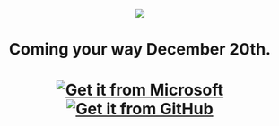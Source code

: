 <p align="center">
  <img src="https://user-images.githubusercontent.com/74561130/198150445-1713060d-8076-49b8-a448-a026f42bf522.png" />
</p>
<h1 align="center">Coming your way December 20th.<h1>
<div class="row" align="center">
<a href=''><img src='https://user-images.githubusercontent.com/74561130/160254559-a457ff95-09a9-4910-9776-5517e2b1ea2f.png'alt='Get it from Microsoft' />
  <a href='https://github.com/Rise-Software/Rise-Photos/releases'><img src='https://user-images.githubusercontent.com/74561130/160255105-5e32f911-574f-4cc4-b90b-8769099086e4.png'alt='Get it from GitHub' /></a>
</div>
